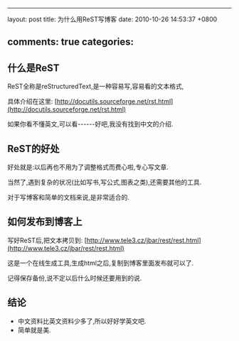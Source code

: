 
---
layout: post
title: 为什么用ReST写博客
date: 2010-10-26 14:53:37 +0800

comments: true
categories: 
---

什么是ReST
-----------------------------

ReST全称是reStructuredText,是一种容易写,容易看的文本格式,

具体介绍在这里:
[http://docutils.sourceforge.net/rst.html](http://docutils.sourceforge.net/rst.html)

如果你看不懂英文,可以看------好吧,我没有找到中文的介绍.

ReST的好处
-----------------------------

好处就是:以后再也不用为了调整格式而费心啦,专心写文章.

当然了,遇到复杂的状况(比如写书,写公式,图表之类),还需要其他的工具.

对于写博客和简单的文档来说,是非常适合的.

如何发布到博客上
-----------------------------

写好ReST后,把文本拷贝到:
[http://www.tele3.cz/jbar/rest/rest.html](http://www.tele3.cz/jbar/rest/rest.html)

这是一个在线生成工具,生成html之后,复制到博客里面发布就可以了.

记得保存备份,说不定以后什么时候还要用到的说.

结论
-----------------------------

-   中文资料比英文资料少多了,所以好好学英文吧.
-   简单就是美.
